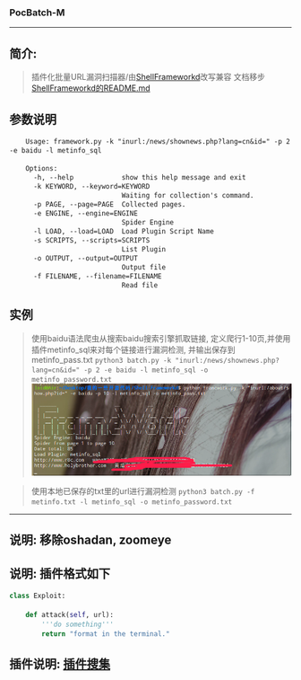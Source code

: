 ### PocBatch-M
____
## 简介:
> 插件化批量URL漏洞扫描器/由[ShellFrameworkd](https://github.com/1oid/Shell-Frameworkd)改写兼容
  文档移步[ShellFrameworkd的README.md](https://github.com/1oid/Shell-Frameworkd/blob/master/README.md)

## 参数说明

        Usage: framework.py -k "inurl:/news/shownews.php?lang=cn&id=" -p 2 -e baidu -l metinfo_sql

        Options:
          -h, --help            show this help message and exit
          -k KEYWORD, --keyword=KEYWORD
                                Waiting for collection's command.
          -p PAGE, --page=PAGE  Collected pages.
          -e ENGINE, --engine=ENGINE
                                Spider Engine
          -l LOAD, --load=LOAD  Load Plugin Script Name
          -s SCRIPTS, --scripts=SCRIPTS
                                List Plugin
          -o OUTPUT, --output=OUTPUT
                                Output file
          -f FILENAME, --filename=FILENAME
                                Read file

## 实例
> 使用baidu语法爬虫从搜索baidu搜索引擎抓取链接, 
定义爬行1-10页,并使用插件metinfo_sql来对每个链接进行漏洞检测,
并输出保存到metinfo_pass.txt
`python3 batch.py -k "inurl:/news/shownews.php?lang=cn&id=" -p 2 -e baidu -l metinfo_sql -o metinfo_password.txt`
![frameworkpng01](/png/01.png)

> 使用本地已保存的txt里的url进行漏洞检测
`python3 batch.py -f metinfo.txt -l metinfo_sql -o metinfo_password.txt`

___
## 说明: 移除oshadan, zoomeye
## 说明: 插件格式如下
```python
class Exploit:

    def attack(self, url):
        '''do something'''
        return "format in the terminal."
```
## 插件说明: [插件搜集](https://github.com/1oid/cms_poc_exp)
